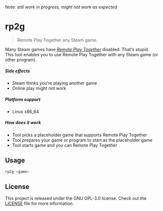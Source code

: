 _Note: still work in progress, might not work as expected_

# rp2g

> Remote Play Together any Steam game.

Many Steam games have [_Remote Play Together_][steam-page] disabled.
That's stupid.
This tool enables you to use Remote Play Together with any Steam game (or other
program).

##### Side effects
- Steam thinks you're playing another game
- Online play might not work

##### Platform support
- Linux x86_64

##### How does it work
- Tool picks a placeholder game that supports Remote Play Together
- Tool prepares your game or program to start as the placeholder game
- Tool starts game and you can Remote Play Together

## Usage
```bash
rp2g <game>
```

## License
This project is released under the GNU GPL-3.0 license.
Check out the [LICENSE](LICENSE) file for more information.

[steam-page]: https://store.steampowered.com/remoteplay/#together
